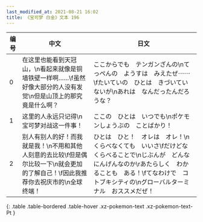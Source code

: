 ```yaml
---
last_modified_at: 2021-08-21 16:02
title: 《宝可梦 白金》文本 196
---
```

| 编号 | 中文 | 日文 |
| ---- | ---- | ---- |
| 0 | 在这里也能看到天冠山，\n看起来就像是铜墙铁壁一样啊……\f虽然好像大部分的人没有发觉\n但是山顶上的那究竟是什么啊？ | ここからでも　テンガンざんの\nてっぺんの　ようすは　みえたぜ⋯⋯\fたいていの　ひとは　きづいていないが\nあれは　なんだったんだろうな？ |
| 1 | 这里的人永远只记得\n宝可梦对战这一件事！ | ここの　ひとは　いつでも\nポケモンしょうぶの　ことばかり！ |
| 2 | 别人有别人的好！而我就是我！\n不用和其他人刻意的去比较\f但是偶尔比较一下\n就会更加的了解自己！\f因此我推荐你去祝庆市的\n全球终端！ | ひとは　ひと！　オレは　オレ！\nくらべなくても　いいさ\fだけどな　くらべることで\nじぶんが　どんな　にんげんなのか\rあたらしく　わかることも　ある！\fてなわけで　コトブキシティの\nグローバルターミナル　おススメだぜ！ |
{: .table .table-bordered .table-hover .xz-pokemon-text .xz-pokemon-text-Pt }